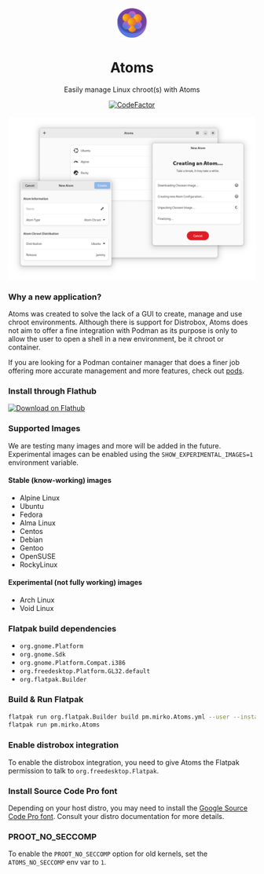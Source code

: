 <div align="center">
  <img src="https://raw.githubusercontent.com/AtomsDevs/Atoms/main/data/icons/hicolor/scalable/apps/pm.mirko.Atoms.svg" width="64">
  <h1 align="center">Atoms</h1>
  <p align="center">Easily manage Linux chroot(s) with Atoms</p>
  <a href="https://www.codefactor.io/repository/github/AtomsDevs/Atoms"><img src="https://www.codefactor.io/repository/github/AtomsDevs/Atoms/badge" alt="CodeFactor" /></a>
</div>

<br/>

<div align="center">
  <img src="https://raw.githubusercontent.com/AtomsDevs/Atoms/main/screenshot.png">
</div>

### Why a new application?
Atoms was created to solve the lack of a GUI to create, manage and use chroot 
environments. Although there is support for Distrobox, Atoms does not aim to offer 
a fine integration with Podman as its purpose is only to allow the user to open a 
shell in a new environment, be it chroot or container.

If you are looking for a Podman container manager that does a finer job offering 
more accurate management and more features, check out [pods](https://github.com/marhkb/pods).

### Install through Flathub

<a href='https://flathub.org/apps/details/pm.mirko.Atoms'>
  <img width='240' alt='Download on Flathub' src='https://flathub.org/assets/badges/flathub-badge-en.png'/>
</a>

### Supported Images
We are testing many images and more will be added in the future. Experimental images
can be enabled using the `SHOW_EXPERIMENTAL_IMAGES=1` environment variable.

#### Stable (know-working) images
- Alpine Linux
- Ubuntu
- Fedora
- Alma Linux
- Centos
- Debian
- Gentoo
- OpenSUSE
- RockyLinux

#### Experimental (not fully working) images
- Arch Linux
- Void Linux

### Flatpak build dependencies
- `org.gnome.Platform`
- `org.gnome.Sdk`
- `org.gnome.Platform.Compat.i386`
- `org.freedesktop.Platform.GL32.default`
- `org.flatpak.Builder`


### Build & Run Flatpak
```bash
flatpak run org.flatpak.Builder build pm.mirko.Atoms.yml --user --install --force-clean
flatpak run pm.mirko.Atoms
```

### Enable distrobox integration
To enable the distrobox integration, you need to give Atoms the Flatpak permission
to talk to `org.freedesktop.Flatpak`.

### Install Source Code Pro font
Depending on your host distro, you may need to install the [Google Source Code Pro font](https://fonts.google.com/specimen/Source+Code+Pro).
Consult your distro documentation for more details.

### PROOT_NO_SECCOMP
To enable the `PROOT_NO_SECCOMP` option for old kernels, set the `ATOMS_NO_SECCOMP` env var to `1`.
